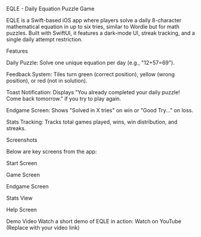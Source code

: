 EQLE - Daily Equation Puzzle Game

EQLE is a Swift-based iOS app where players solve a daily 8-character mathematical equation in up to six tries, similar to Wordle but for math puzzles. Built with SwiftUI, it features a dark-mode UI, streak tracking, and a single daily attempt restriction.

Features

Daily Puzzle: Solve one unique equation per day (e.g., "12+57=69").

Feedback System: Tiles turn green (correct position), yellow (wrong position), or red (not in solution).

Toast Notification: Displays "You already completed your daily puzzle! Come back tomorrow." if you try to play again.

Endgame Screen: Shows "Solved in X tries" on win or "Good Try..." on loss.

Stats Tracking: Tracks total games played, wins, win distribution, and streaks.

Screenshots

Below are key screens from the app:

Start Screen



Game Screen



Endgame Screen



Stats View



Help Screen



Demo Video
Watch a short demo of EQLE in action: Watch on YouTube (Replace with your video link)
